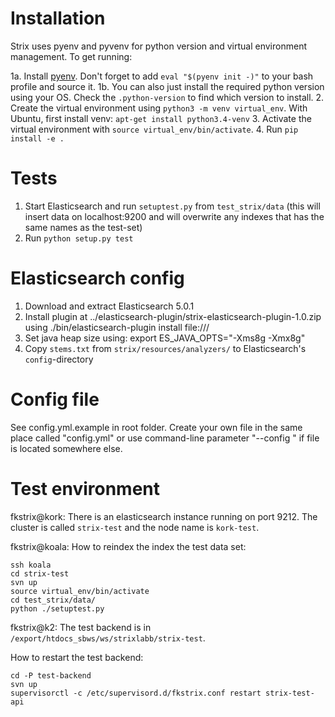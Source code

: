 Installation
============

Strix uses pyenv and pyvenv for python version and virtual environment management. To get running:

1a. Install [pyenv](https://github.com/yyuu/pyenv). Don't forget to add `eval "$(pyenv init -)"` to your bash profile and source it. 
1b. You can also just install the required python version using your OS. Check the `.python-version` to find which version to install. 
2. Create the virtual environment using `python3 -m venv virtual_env`. 
   With Ubuntu, first install venv: `apt-get install python3.4-venv`
3. Activate the virtual environment with `source virtual_env/bin/activate`.
4. Run `pip install -e .`

Tests
=====
1. Start Elasticsearch and run `setuptest.py` from `test_strix/data` (this will insert data on localhost:9200 and will overwrite any indexes
   that has the same names as the test-set)
2. Run `python setup.py test`

Elasticsearch config
====================
1. Download and extract Elasticsearch 5.0.1
2. Install plugin at ../elasticsearch-plugin/strix-elasticsearch-plugin-1.0.zip using
   ./bin/elasticsearch-plugin install file:///<absolute path to plugin zip>
3. Set java heap size using:
   export ES_JAVA_OPTS="-Xms8g -Xmx8g"
4. Copy `stems.txt` from `strix/resources/analyzers/` to Elasticsearch's `config`-directory

Config file
=========== 
See config.yml.example in root folder. Create your own file in the same place called "config.yml" or use 
command-line parameter "--config <file>" if file is located somewhere else.

Test environment
======================

fkstrix@kork:
There is an elasticsearch instance running on port 9212. The cluster is called
`strix-test` and the node name is `kork-test`.

fkstrix@koala:
How to reindex the index the test data set:
```
ssh koala
cd strix-test
svn up
source virtual_env/bin/activate
cd test_strix/data/
python ./setuptest.py
```

fkstrix@k2:
The test backend is in `/export/htdocs_sbws/ws/strixlabb/strix-test`.

How to restart the test backend:
```
cd -P test-backend
svn up
supervisorctl -c /etc/supervisord.d/fkstrix.conf restart strix-test-api
```
